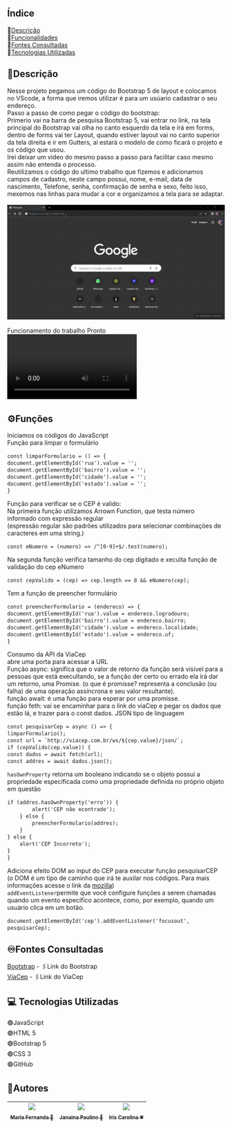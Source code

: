 ## Índice 
🔸[Descrição](#descri%C3%A7%C3%A3o-)  
🔸[Funcionalidades](#%EF%B8%8Ffontes-consultadas)  
🔸[Fontes Consultadas](#%EF%B8%8Ffontes-consultadas)  
🔸[Tecnologias Utilizadas](#tecnologias-utilizadas)  

## 📝Descrição 
Nesse projeto pegamos um código do Bootstrap 5 de layout e colocamos no VScode, a forma que iremos utilizar é para um usúario cadastrar o seu endereço.  
Passo a passo de como pegar o código do bootstrap:  
Primerio vai na barra de pesquisa Bootstrap 5, vai entrar no link, na tela principal do Bootstrap vai olha no canto esquerdo da tela e irá em forms, dentro de forms vai ter Layout, quando estiver layout vai no canto superior da tela direita e ir em Gutters, aí estará o modelo de como ficará o projeto e os código que usou.  
Irei deixar um video do mesmo passo a passo para facilitar caso mesmo assim não entenda o processo.  
Reutilizamos o código do ultimo trabalho que fizemos e adicionamos campos de cadastro, neste campo possui, nome, e-mail, data de nascimento, Telefone, senha, confirmação de senha e sexo, feito isso, mexemos nas linhas para mudar a  cor e organizamos a tela para se adaptar. 
<br><br>
![image info](_img/video-demonstrativo.gif)  

Funcionamento do trabalho Pronto
![image info](_img/funcionamento%20da%20tela%20-%20Copia.mp4)

## ⚙️Funções
Iniciamos os códigos do JavaScript  
Função para limpar o formulário

    const limparFormulario = () => {
    document.getElementById('rua').value = '';
    document.getElementById('bairro').value = '';
    document.getElementById('cidade').value = '';
    document.getElementById('estado').value = '';
    }

Função para verificar se o CEP é valido:  
Na primeira função utilizamos Arrown Function, que testa número informado com expressão regular<br>(espressão regular são padrões utilizados para selecionar combinações de caracteres em uma string.)  

    const eNumero = (numero) => /^[0-9]+$/.test(numero);

Na segunda função verifica tamanho do cep digitado e xeculta função de validação do cep eNumero
  
    const cepValido = (cep) => cep.length == 8 && eNumero(cep); 

Tem a função de preencher formulário

    const preencherFormulario = (endereco) => {
    document.getElementById('rua').value = endereco.logradouro;
    document.getElementById('bairro').value = endereco.bairro;
    document.getElementById('cidade').value = endereco.localidade;
    document.getElementById('estado').value = endereco.uf; 
    }

Consumo da API da ViaCep  
abre uma porta para acessar a URL   
Função async: significa que o valor de retorno da função será visivel para a pessoas que está execultando, se a função der certo ou errado ela irá dar um retorno, uma Promise. (o que é promisse? representa a conclusão (ou falha) de uma operação assíncrona e seu valor resultante).  
função await: é uma função para esperar por uma promisse.  
função feth: vai se encaminhar para o link do viaCep e pegar os dados que estão lá, e trazer para o const dados.
JSON tipo de linguagem 

    const pesquisarCep = async () => {
    limparFormulario();
    const url = `http://viacep.com.br/ws/${cep.value}/json/`;
    if (cepValido(cep.value)) {
    const dados = await fetch(url); 
    const addres = await dados.json();

``hasOwnProperty`` retorna um booleano indicando se o objeto possui a propriedade especificada como uma propriedade definida no próprio objeto em questão  

    if (addres.hasOwnProperty('erro')) {
            alert('CEP não econtrado');
        } else {
            preencherFormulario(addres);
        }
    } else {
        alert('CEP Incorreto');
    }
    } 

Adiciona efeito DOM ao input do CEP para executar função pesquisarCEP  
(o DOM é um tipo de caminho que irá te auxilar nos códigos. 
Para mais informações acesse o link da [mozilla](https://developer.mozilla.org/pt-BR/docs/Web/API/Document_Object_Model/Introduction))  
``addEventListener``permite que você configure funções a serem chamadas quando um evento específico acontece, como, por exemplo, quando um usuário clica em um botão.

    document.getElementById('cep').addEventListener('focusout', pesquisarCep);       

## ♾️Fontes Consultadas
[Bootstrap](https://getbootstrap.com/docs/5.0/getting-started/introduction/) - 🖇️Link do Bootstrap  
[ViaCep](https://viacep.com.br/exemplo/javascript/) - 🖇️Link do ViaCep  

## 💻 Tecnologias Utilizadas
🟣JavaScript  
🟣HTML 5  
🟣Bootstrap 5  
🟣CSS 3  
🟣GitHub  

## 🔻Autores
| [<img loading="lazy" src="https://user-images.githubusercontent.com/127853659/273245697-656cec7e-3ce9-44ec-9fbc-f1f1c859b5da.jpg" width=115><br><sub>Maria Fernanda 🤍</sub>](https://github.com/MaferCastilho) |  [<img loading="lazy" src="https://user-images.githubusercontent.com/127853659/273244356-96c2ee2f-8a85-49d9-be21-11877ea502a0.jpg" width=115><br><sub>Janaina Paulino 🖤</sub>](https://github.com/janapaulinoo) |  [<img loading="lazy" src="https://user-images.githubusercontent.com/127853659/273246128-5ed08031-3a43-4fac-9fce-73a0bd0f1f0e.jpg" width=115><br><sub>Iris Carolina 💗</sub>](https://github.com/iriscarolina) |
| :---: | :---: | :---: |
